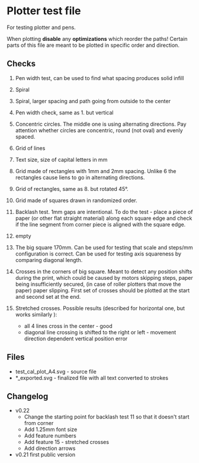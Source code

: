# Plotter test file

For testing plotter and pens.

When plotting **disable** any **optimizations** which reorder the paths! Certain parts of this file are meant to be plotted in specific order and direction.



## Checks

1) Pen width test, can be used to find what spacing produces solid infill
2) Spiral
3) Spiral, larger spacing and path going from outside to the center
4) Pen width check, same as 1. but vertical
5) Concentric circles. The middle one is using alternating directions. Pay attention whether circles are concentric, round (not oval) and evenly spaced.
6) Grid of lines
7) Text size, size of capital letters in mm
8) Grid made of rectangles with 1mm and 2mm spacing. Unlike 6 the rectangles cause liens to go in alternating directions.
9) Grid of rectangles, same as 8. but rotated 45°. 
10) Grid made of squares drawn in randomized order.
11) Backlash test. 1mm gaps are intentional. To do the test - place a piece of paper (or other flat straight material) along each square edge and check if the line segment from corner piece is aligned with the square edge.


12) empty

13) The big square 170mm. Can be used for testing that scale and steps/mm configuration is correct. Can be used for testing axis squareness by comparing diagonal length.
14) Crosses in the corners of big square. Meant to detect any position shifts during the print, which could be caused by motors skipping steps, paper being insufficiently secured, (in case of roller plotters that move the paper) paper slipping. First set of crosses should be plotted at the start and second set at the end.
15) Stretched crosses. Possible results (described for horizontal one, but works similarly ):
    - all 4 lines cross in the center - good
    - diagonal line crossing is shifted to the right or left - movement direction dependent vertical position error

## Files

* test_cal_plot_A4.svg - source file
* \*\_exported.svg - finalized file with all text converted to strokes

## Changelog

* v0.22 
   - Change the starting point for backlash test 11 so that it doesn't start from corner
   - Add 1.25mm font size
   - Add feature numbers
   - Add feature 15 - stretched crosses
   - Add direction arrows
* v0.21 first public version
